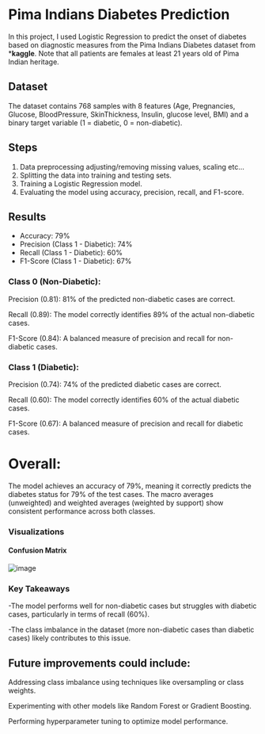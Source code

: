 # Pima Indians Diabetes Prediction

In this project, I used Logistic Regression to predict the onset of diabetes based on diagnostic measures from the Pima Indians Diabetes dataset from ***kaggle**. Note that all patients are females at least 21 years old of Pima Indian heritage.

## Dataset
The dataset contains 768 samples with 8 features (Age, Pregnancies, Glucose, BloodPressure, SkinThickness, Insulin, glucose level, BMI) and a binary target variable (1 = diabetic, 0 = non-diabetic).

## Steps
1. Data preprocessing adjusting/removing missing values, scaling etc...
2. Splitting the data into training and testing sets.
3. Training a Logistic Regression model.
4. Evaluating the model using accuracy, precision, recall, and F1-score.

## Results
- Accuracy: 79%
- Precision (Class 1 - Diabetic): 74%
- Recall (Class 1 - Diabetic): 60%
- F1-Score (Class 1 - Diabetic): 67%
  
### Class 0 (Non-Diabetic):

Precision (0.81): 81% of the predicted non-diabetic cases are correct.

Recall (0.89): The model correctly identifies 89% of the actual non-diabetic cases.

F1-Score (0.84): A balanced measure of precision and recall for non-diabetic cases.

### Class 1 (Diabetic):

Precision (0.74): 74% of the predicted diabetic cases are correct.

Recall (0.60): The model correctly identifies 60% of the actual diabetic cases.

F1-Score (0.67): A balanced measure of precision and recall for diabetic cases.

# Overall:

The model achieves an accuracy of 79%, meaning it correctly predicts the diabetes status for 79% of the test cases.
The macro averages (unweighted) and weighted averages (weighted by support) show consistent performance across both classes.

### Visualizations
#### Confusion Matrix
![image](https://github.com/user-attachments/assets/57696c3a-25c0-4981-a141-44e3b8bb5494)



### Key Takeaways

-The model performs well for non-diabetic cases but struggles with diabetic cases, particularly in terms of recall (60%).

-The class imbalance in the dataset (more non-diabetic cases than diabetic cases) likely contributes to this issue.

## Future improvements could include:
Addressing class imbalance using techniques like oversampling or class weights.

Experimenting with other models like Random Forest or Gradient Boosting.

Performing hyperparameter tuning to optimize model performance.

